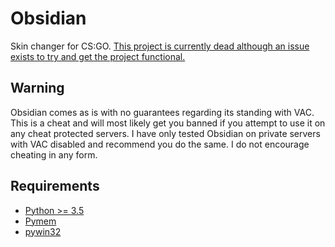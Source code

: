 # Obsidian
Skin changer for CS:GO. [This project is currently dead although an issue exists to try and get the project functional.](https://github.com/Snaacky/Obsidian/issues/1)

## Warning
Obsidian comes as is with no guarantees regarding its standing with VAC. This is a cheat and will most likely get you banned if you attempt to use it on any cheat protected servers. I have only tested Obsidian on private servers with VAC disabled and recommend you do the same. I do not encourage cheating in any form.

## Requirements
* [Python >= 3.5](https://www.python.org/)
* [Pymem](https://github.com/srounet/Pymem)
* [pywin32](https://sourceforge.net/projects/pywin32/files/?source=navbar)
